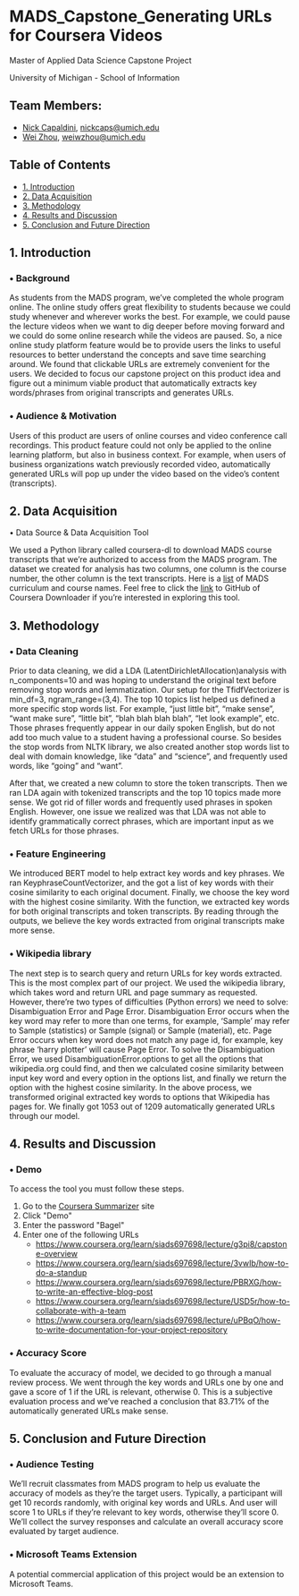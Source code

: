 # MADS_Capstone_Generating URLs for Coursera Videos
Master of Applied Data Science Capstone Project 

University of Michigan - School of Information

## Team Members: 
* [Nick Capaldini](https://www.linkedin.com/in/nick-capaldini/), nickcaps@umich.edu
* [Wei Zhou](https://www.linkedin.com/in/wei-zhou-5aab0b102/), weiwzhou@umich.edu


## Table of Contents

- [1. Introduction](#1-introduction)
- [2. Data Acquisition](#2-data-acquisition)
- [3. Methodology](#3-methodology)
- [4. Results and Discussion](#4-results-and-discussion)
- [5. Conclusion and Future Direction](#5-conclusion-and-future-direction)



## 1. Introduction

### •	Background

As students from the MADS program, we’ve completed the whole program online. The online study offers great flexibility to students because we could study whenever and wherever works the best. For example, we could pause the lecture videos when we want to dig deeper before moving forward and we could do some online research while the videos are paused. So, a nice online study platform feature would be to provide users the links to useful resources to better understand the concepts and save time searching around. We found that clickable URLs are extremely convenient for the users. We decided to focus our capstone project on this product idea and figure out a minimum viable product that automatically extracts key words/phrases from original transcripts and generates URLs.

### •	Audience & Motivation

Users of this product are users of online courses and video conference call recordings. This product feature could not only be applied to the online learning platform, but also in business context. For example, when users of business organizations watch previously recorded video, automatically generated URLs will pop up under the video based on the video’s content (transcripts).

## 2. Data Acquisition

•	Data Source & Data Acquisition Tool

We used a Python library called coursera-dl to download MADS course transcripts that we’re authorized to access from the MADS program. The dataset we created for analysis has two columns, one column is the course number, the other column is the text transcripts. 
Here is a [list](https://www.si.umich.edu/programs/master-applied-data-science-online/curriculum/mads-courses) of MADS curriculum and course names. Feel free to click the [link](https://github.com/coursera-dl/coursera-dl#coursera-downloader) to GitHub of Coursera Downloader if you’re interested in exploring this tool.


## 3. Methodology

### •	Data Cleaning

Prior to data cleaning, we did a LDA (LatentDirichletAllocation)analysis with n_components=10 and was hoping to understand the original text before removing stop words and lemmatization. Our setup for the TfidfVectorizer is min_df=3, ngram_range=(3,4).  The top 10 topics list helped us defined a more specific stop words list. For example, “just little bit”, “make sense”, “want make sure”, “little bit”, “blah blah blah blah”, “let look example”, etc. Those phrases frequently appear in our daily spoken English, but do not add too much value to a student having a professional course. So besides the stop words from NLTK library, we also created another stop words list to deal with domain knowledge, like “data” and “science”, and frequently used words, like “going” and “want”. 

After that, we created a new column to store the token transcripts. Then we ran LDA again with tokenized transcripts and the top 10 topics made more sense. We got rid of filler words and frequently used phrases in spoken English. However, one issue we realized was that LDA was not able to identify grammatically correct phrases, which are important input as we fetch URLs for those phrases. 

### •	Feature Engineering

We introduced BERT model to help extract key words and key phrases. We ran KeyphraseCountVectorizer, and the got a list of key words with their cosine similarity to each original document. Finally, we choose the key word with the highest cosine similarity. With the function, we extracted key words for both original transcripts and token transcripts. By reading through the outputs, we believe the key words extracted from original transcripts make more sense. 

### •	Wikipedia library

The next step is to search query and return URLs for key words extracted. This is the most complex part of our project.  We used the wikipedia library, which takes word and return URL and page summary as requested. However, there’re two types of difficulties (Python errors) we need to solve: Disambiguation Error and Page Error. Disambiguation Error occurs when the key word may refer to more than one terms, for example, ‘Sample’ may refer to Sample (statistics) or Sample (signal) or Sample (material), etc. Page Error occurs when key word does not match any page id, for example, key phrase ‘harry plotter’ will cause Page Error. To solve the Disambiguation Error, we used DisambiguationError.options  to get all the options that wikipedia.org could find, and then we calculated cosine similarity between input key word and every option in the options list, and finally we return the option with the highest cosine similarity. In the above process, we transformed original extracted key words to options that Wikipedia has pages for. We finally got 1053 out of 1209 automatically generated URLs through our model. 

## 4. Results and Discussion

### •	Demo
To access the tool you must follow these steps.
1. Go to the [Coursera Summarizer](https://QEJSCSCHDK5N6XTY.anvil.app/TRSK7WPDLEL4Z6NUKLZYBHLJ) site
2. Click "Demo"
3. Enter the password "Bagel"
4. Enter one of the following URLs
      - https://www.coursera.org/learn/siads697698/lecture/g3pi8/capstone-overview
      - https://www.coursera.org/learn/siads697698/lecture/3vwIb/how-to-do-a-standup
      - https://www.coursera.org/learn/siads697698/lecture/PBRXG/how-to-write-an-effective-blog-post
      - https://www.coursera.org/learn/siads697698/lecture/USD5r/how-to-collaborate-with-a-team
      - https://www.coursera.org/learn/siads697698/lecture/uPBqO/how-to-write-documentation-for-your-project-repository

### •	Accuracy Score

To evaluate the accuracy of model, we decided to go through a manual review process. We went through the key words and URLs one by one and gave a score of 1 if the URL is relevant, otherwise 0. This is a subjective evaluation process and we’ve reached a conclusion that 83.71% of the automatically generated URLs make sense. 



## 5. Conclusion and Future Direction

### •	Audience Testing

We’ll recruit classmates from MADS program to help us evaluate the accuracy of models as they’re the target users.  Typically, a participant will get 10 records randomly, with original key words and URLs. And user will score 1 to URLs if they’re relevant to key words, otherwise they’ll score 0. We’ll collect the survey responses and calculate an overall accuracy score evaluated by target audience. 

### •	Microsoft Teams Extension

A potential commercial application of this project would be an extension to Microsoft Teams. 
